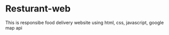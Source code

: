 # Resturant-web
This is responsibe food delivery website using html, css, javascript, google map api
